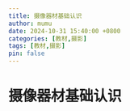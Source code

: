 ```yaml
---
title: 摄像器材基础认识
author: mumu
date: 2024-10-31 15:40:00 +0800
categories: [教材,摄影]
tags: [教材,摄影]
pin: false
---
```


# 摄像器材基础认识



